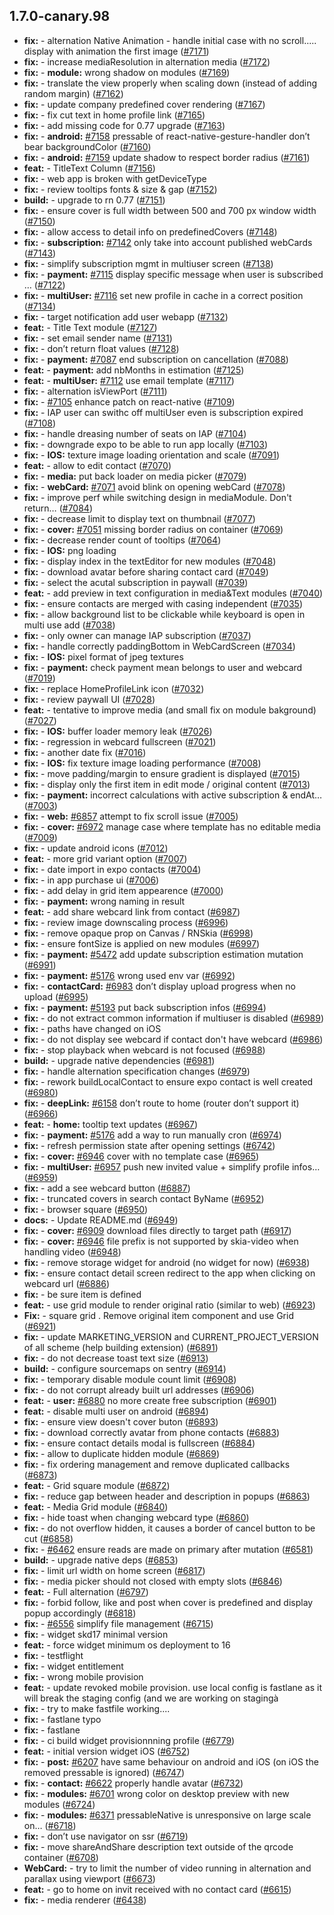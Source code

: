## 1.7.0-canary.98

* **fix:**  - alternation Native Animation - handle initial case with no scroll..... display with animation the first  image ([#7171](https://github.com/AzzappApp/azzapp/pull/7171))
* **fix:**  - increase mediaResolution in alternation media ([#7172](https://github.com/AzzappApp/azzapp/pull/7172))
* **fix:**  - **module:** wrong shadow on modules ([#7169](https://github.com/AzzappApp/azzapp/pull/7169))
* **fix:**  - translate the view properly when scaling down (instead of adding random margin) ([#7162](https://github.com/AzzappApp/azzapp/pull/7162))
* **fix:**  - update company predefined cover rendering ([#7167](https://github.com/AzzappApp/azzapp/pull/7167))
* **fix:**  - fix cut text in home profile link ([#7165](https://github.com/AzzappApp/azzapp/pull/7165))
* **fix:**  - add missing code for 0.77 upgrade ([#7163](https://github.com/AzzappApp/azzapp/pull/7163))
* **fix:**  - **android:** [#7158](https://github.com/AzzappApp/azzapp/pull/7158) pressable of react-native-gesture-handler don’t bear backgroundColor ([#7160](https://github.com/AzzappApp/azzapp/pull/7160))
* **fix:**  - **android:** [#7159](https://github.com/AzzappApp/azzapp/pull/7159) update shadow to respect border radius ([#7161](https://github.com/AzzappApp/azzapp/pull/7161))
* **feat:**  - TitleText Column ([#7156](https://github.com/AzzappApp/azzapp/pull/7156))
* **fix:**  - web app is broken with getDeviceType
* **fix:**  - review tooltips fonts & size & gap ([#7152](https://github.com/AzzappApp/azzapp/pull/7152))
* **build:**  - upgrade to rn 0.77 ([#7151](https://github.com/AzzappApp/azzapp/pull/7151))
* **fix:**  - ensure cover is full width between 500 and 700 px window width ([#7150](https://github.com/AzzappApp/azzapp/pull/7150))
* **fix:**  - allow access to detail info on predefinedCovers ([#7148](https://github.com/AzzappApp/azzapp/pull/7148))
* **fix:**  - **subscription:** [#7142](https://github.com/AzzappApp/azzapp/pull/7142) only take into account published webCards ([#7143](https://github.com/AzzappApp/azzapp/pull/7143))
* **fix:**  - simplify subscription mgmt in multiuser screen ([#7138](https://github.com/AzzappApp/azzapp/pull/7138))
* **fix:**  - **payment:** [#7115](https://github.com/AzzappApp/azzapp/pull/7115) display specific message when user is subscribed … ([#7122](https://github.com/AzzappApp/azzapp/pull/7122))
* **fix:**  - **multiUser:** [#7116](https://github.com/AzzappApp/azzapp/pull/7116) set new profile in cache in a correct position ([#7134](https://github.com/AzzappApp/azzapp/pull/7134))
* **fix:**  - target notification add user webapp ([#7132](https://github.com/AzzappApp/azzapp/pull/7132))
* **feat:**  - Title Text  module ([#7127](https://github.com/AzzappApp/azzapp/pull/7127))
* **fix:**  - set email sender name ([#7131](https://github.com/AzzappApp/azzapp/pull/7131))
* **fix:**  - don’t return float values ([#7128](https://github.com/AzzappApp/azzapp/pull/7128))
* **fix:**  - **payment:** [#7087](https://github.com/AzzappApp/azzapp/pull/7087) end subscription on cancellation ([#7088](https://github.com/AzzappApp/azzapp/pull/7088))
* **feat:**  - **payment:** add nbMonths in estimation ([#7125](https://github.com/AzzappApp/azzapp/pull/7125))
* **feat:**  - **multiUser:** [#7112](https://github.com/AzzappApp/azzapp/pull/7112) use email template ([#7117](https://github.com/AzzappApp/azzapp/pull/7117))
* **fix:**  - alternation isViewPort ([#7111](https://github.com/AzzappApp/azzapp/pull/7111))
* **fix:**  - [#7105](https://github.com/AzzappApp/azzapp/pull/7105) enhance patch on react-native ([#7109](https://github.com/AzzappApp/azzapp/pull/7109))
* **fix:**  - IAP user can swithc off multiUser even is subscription expired ([#7108](https://github.com/AzzappApp/azzapp/pull/7108))
* **fix:**  - handle dreasing number of seats on IAP ([#7104](https://github.com/AzzappApp/azzapp/pull/7104))
* **fix:**  - downgrade expo to be able to run app locally ([#7103](https://github.com/AzzappApp/azzapp/pull/7103))
* **fix:**  - **IOS:** texture image loading orientation and scale ([#7091](https://github.com/AzzappApp/azzapp/pull/7091))
* **feat:**  - allow to edit contact ([#7070](https://github.com/AzzappApp/azzapp/pull/7070))
* **fix:**  - **media:** put back loader on media picker ([#7079](https://github.com/AzzappApp/azzapp/pull/7079))
* **fix:**  - **webCard:** [#7071](https://github.com/AzzappApp/azzapp/pull/7071) avoid blink on opening webCard ([#7078](https://github.com/AzzappApp/azzapp/pull/7078))
* **fix:**  - improve perf while switching design in mediaModule. Don't return… ([#7084](https://github.com/AzzappApp/azzapp/pull/7084))
* **fix:**  - decrease limit to display text on thumbnail ([#7077](https://github.com/AzzappApp/azzapp/pull/7077))
* **fix:**  - **cover:** [#7051](https://github.com/AzzappApp/azzapp/pull/7051) missing border radius on container ([#7069](https://github.com/AzzappApp/azzapp/pull/7069))
* **fix:**  - decrease render count of tooltips ([#7064](https://github.com/AzzappApp/azzapp/pull/7064))
* **fix:**  - **IOS:** png loading
* **fix:**  - display index in the textEditor for new modules ([#7048](https://github.com/AzzappApp/azzapp/pull/7048))
* **fix:**  - download avatar before sharing contact card ([#7049](https://github.com/AzzappApp/azzapp/pull/7049))
* **fix:**  - select the acutal subscription in paywall ([#7039](https://github.com/AzzappApp/azzapp/pull/7039))
* **feat:**  - add preview in text configuration in media&Text modules ([#7040](https://github.com/AzzappApp/azzapp/pull/7040))
* **fix:**  - ensure contacts are merged with casing independent ([#7035](https://github.com/AzzappApp/azzapp/pull/7035))
* **fix:**  - allow background list to be clickable while keyboard is open in multi use add ([#7038](https://github.com/AzzappApp/azzapp/pull/7038))
* **fix:**  - only owner can manage IAP subscription ([#7037](https://github.com/AzzappApp/azzapp/pull/7037))
* **fix:**  - handle correctly paddingBottom in WebCardScreen ([#7034](https://github.com/AzzappApp/azzapp/pull/7034))
* **fix:**  - **IOS:** pixel format of jpeg textures
* **fix:**  - **payment:** check payment mean belongs to user and webcard ([#7019](https://github.com/AzzappApp/azzapp/pull/7019))
* **fix:**  - replace HomeProfileLink icon ([#7032](https://github.com/AzzappApp/azzapp/pull/7032))
* **fix:**  - review paywall UI ([#7028](https://github.com/AzzappApp/azzapp/pull/7028))
* **feat:**  - tentative to improve media (and small fix on module bakground) ([#7027](https://github.com/AzzappApp/azzapp/pull/7027))
* **fix:**  - **IOS:** buffer loader memory leak ([#7026](https://github.com/AzzappApp/azzapp/pull/7026))
* **fix:**  - regression in webcard fullscreen ([#7021](https://github.com/AzzappApp/azzapp/pull/7021))
* **fix:**  - another date fix ([#7016](https://github.com/AzzappApp/azzapp/pull/7016))
* **fix:**  - **IOS:** fix texture image loading performance ([#7008](https://github.com/AzzappApp/azzapp/pull/7008))
* **fix:**  - move padding/margin to ensure gradient is displayed ([#7015](https://github.com/AzzappApp/azzapp/pull/7015))
* **fix:**  - display only the first item in edit mode / original content ([#7013](https://github.com/AzzappApp/azzapp/pull/7013))
* **fix:**  - **payment:** incorrect calculations with active subscription & endAt… ([#7003](https://github.com/AzzappApp/azzapp/pull/7003))
* **fix:**  - **web:** [#6857](https://github.com/AzzappApp/azzapp/pull/6857) attempt to fix scroll issue ([#7005](https://github.com/AzzappApp/azzapp/pull/7005))
* **fix:**  - **cover:** [#6972](https://github.com/AzzappApp/azzapp/pull/6972) manage case where template has no editable media ([#7009](https://github.com/AzzappApp/azzapp/pull/7009))
* **fix:**  - update android icons ([#7012](https://github.com/AzzappApp/azzapp/pull/7012))
* **feat:**  - more grid variant option ([#7007](https://github.com/AzzappApp/azzapp/pull/7007))
* **fix:**  - date import in expo contacts ([#7004](https://github.com/AzzappApp/azzapp/pull/7004))
* **fix:**  - in app purchase ui ([#7006](https://github.com/AzzappApp/azzapp/pull/7006))
* **fix:**  - add delay in grid item appearence ([#7000](https://github.com/AzzappApp/azzapp/pull/7000))
* **fix:**  - **payment:** wrong naming in result
* **feat:**  - add share webcard link from contact ([#6987](https://github.com/AzzappApp/azzapp/pull/6987))
* **fix:**  - review image downscaling process ([#6996](https://github.com/AzzappApp/azzapp/pull/6996))
* **fix:**  - remove opaque prop on Canvas / RNSkia ([#6998](https://github.com/AzzappApp/azzapp/pull/6998))
* **fix:**  - ensure fontSize is applied on new modules ([#6997](https://github.com/AzzappApp/azzapp/pull/6997))
* **fix:**  - **payment:** [#5472](https://github.com/AzzappApp/azzapp/pull/5472) add update subscription estimation mutation ([#6991](https://github.com/AzzappApp/azzapp/pull/6991))
* **fix:**  - **payment:** [#5176](https://github.com/AzzappApp/azzapp/pull/5176) wrong used env var ([#6992](https://github.com/AzzappApp/azzapp/pull/6992))
* **fix:**  - **contactCard:** [#6983](https://github.com/AzzappApp/azzapp/pull/6983) don’t display upload progress when no upload ([#6995](https://github.com/AzzappApp/azzapp/pull/6995))
* **fix:**  - **payment:** [#5193](https://github.com/AzzappApp/azzapp/pull/5193) put back subscription infos ([#6994](https://github.com/AzzappApp/azzapp/pull/6994))
* **fix:**  - do not extract common information if multiuser is disabled ([#6989](https://github.com/AzzappApp/azzapp/pull/6989))
* **fix:**  - paths have changed on iOS
* **fix:**  - do not display see webcard if contact don't have webcard ([#6986](https://github.com/AzzappApp/azzapp/pull/6986))
* **fix:**  - stop playback when webcard is not focused ([#6988](https://github.com/AzzappApp/azzapp/pull/6988))
* **build:**  - upgrade native dependencies ([#6981](https://github.com/AzzappApp/azzapp/pull/6981))
* **fix:**  - handle alternation specification changes ([#6979](https://github.com/AzzappApp/azzapp/pull/6979))
* **fix:**  - rework buildLocalContact to ensure expo contact is well created ([#6980](https://github.com/AzzappApp/azzapp/pull/6980))
* **fix:**  - **deepLink:** [#6158](https://github.com/AzzappApp/azzapp/pull/6158) don’t route to home (router don’t support it) ([#6966](https://github.com/AzzappApp/azzapp/pull/6966))
* **feat:**  - **home:** tooltip text updates ([#6967](https://github.com/AzzappApp/azzapp/pull/6967))
* **fix:**  - **payment:** [#5176](https://github.com/AzzappApp/azzapp/pull/5176) add a way to run manually cron ([#6974](https://github.com/AzzappApp/azzapp/pull/6974))
* **fix:**  - refresh permission state after opening settings ([#6742](https://github.com/AzzappApp/azzapp/pull/6742))
* **fix:**  - **cover:** [#6946](https://github.com/AzzappApp/azzapp/pull/6946) cover with no template case ([#6965](https://github.com/AzzappApp/azzapp/pull/6965))
* **fix:**  - **multiUser:** [#6957](https://github.com/AzzappApp/azzapp/pull/6957) push new invited value + simplify profile infos… ([#6959](https://github.com/AzzappApp/azzapp/pull/6959))
* **fix:**  - add a see webcard button ([#6887](https://github.com/AzzappApp/azzapp/pull/6887))
* **fix:**  - truncated covers in search contact ByName ([#6952](https://github.com/AzzappApp/azzapp/pull/6952))
* **fix:**  - browser square ([#6950](https://github.com/AzzappApp/azzapp/pull/6950))
* **docs:**  - Update README.md ([#6949](https://github.com/AzzappApp/azzapp/pull/6949))
* **fix:**  - **cover:** [#6909](https://github.com/AzzappApp/azzapp/pull/6909) download files directly to target path ([#6917](https://github.com/AzzappApp/azzapp/pull/6917))
* **fix:**  - **cover:** [#6946](https://github.com/AzzappApp/azzapp/pull/6946) file prefix is not supported by skia-video when handling video ([#6948](https://github.com/AzzappApp/azzapp/pull/6948))
* **fix:**  - remove storage widget for android (no widget for now) ([#6938](https://github.com/AzzappApp/azzapp/pull/6938))
* **fix:**  - ensure contact detail screen redirect to the app when clicking on webcard url ([#6886](https://github.com/AzzappApp/azzapp/pull/6886))
* **fix:**  - be sure item is defined
* **feat:**  - use grid module to render original ratio (similar to web) ([#6923](https://github.com/AzzappApp/azzapp/pull/6923))
* **Fix:**  -  square grid . Remove original item component and use Grid ([#6921](https://github.com/AzzappApp/azzapp/pull/6921))
* **fix:**  - update MARKETING_VERSION and CURRENT_PROJECT_VERSION of all scheme (help building extension) ([#6891](https://github.com/AzzappApp/azzapp/pull/6891))
* **fix:**  - do not decrease toast text size ([#6913](https://github.com/AzzappApp/azzapp/pull/6913))
* **build:**  - configure sourcemaps on sentry ([#6914](https://github.com/AzzappApp/azzapp/pull/6914))
* **fix:**  - temporary disable module count limit ([#6908](https://github.com/AzzappApp/azzapp/pull/6908))
* **fix:**  - do not corrupt already built url addresses ([#6906](https://github.com/AzzappApp/azzapp/pull/6906))
* **feat:**  - **user:** [#6880](https://github.com/AzzappApp/azzapp/pull/6880) no more create free subscription ([#6901](https://github.com/AzzappApp/azzapp/pull/6901))
* **feat:**  - disable multi user on android ([#6894](https://github.com/AzzappApp/azzapp/pull/6894))
* **fix:**  - ensure view doesn't cover buton ([#6893](https://github.com/AzzappApp/azzapp/pull/6893))
* **fix:**  - download correctly avatar from phone contacts ([#6883](https://github.com/AzzappApp/azzapp/pull/6883))
* **fix:**  - ensure contact details modal is fullscreen ([#6884](https://github.com/AzzappApp/azzapp/pull/6884))
* **fix:**  - allow to duplicate hidden module ([#6869](https://github.com/AzzappApp/azzapp/pull/6869))
* **fix:**  - fix ordering management and remove duplicated callbacks ([#6873](https://github.com/AzzappApp/azzapp/pull/6873))
* **feat:**  - Grid square module ([#6872](https://github.com/AzzappApp/azzapp/pull/6872))
* **fix:**  - reduce gap between header and description in popups ([#6863](https://github.com/AzzappApp/azzapp/pull/6863))
* **feat:**  - Media Grid module ([#6840](https://github.com/AzzappApp/azzapp/pull/6840))
* **fix:**  - hide toast when changing webcard type ([#6860](https://github.com/AzzappApp/azzapp/pull/6860))
* **fix:**  - do not overflow hidden, it causes a border of cancel button to be cut ([#6858](https://github.com/AzzappApp/azzapp/pull/6858))
* **fix:**  - [#6462](https://github.com/AzzappApp/azzapp/pull/6462) ensure reads are made on primary after mutation ([#6581](https://github.com/AzzappApp/azzapp/pull/6581))
* **build:**  - upgrade native deps ([#6853](https://github.com/AzzappApp/azzapp/pull/6853))
* **fix:**  - limit url width on home screen ([#6817](https://github.com/AzzappApp/azzapp/pull/6817))
* **fix:**  - media picker should not closed with empty slots ([#6846](https://github.com/AzzappApp/azzapp/pull/6846))
* **feat:**  - Full alternation ([#6797](https://github.com/AzzappApp/azzapp/pull/6797))
* **fix:**  - forbid follow, like and post when cover is predefined and display popup accordingly ([#6818](https://github.com/AzzappApp/azzapp/pull/6818))
* **fix:**  - [#6556](https://github.com/AzzappApp/azzapp/pull/6556) simplify file management ([#6715](https://github.com/AzzappApp/azzapp/pull/6715))
* **fix:**  - widget skd17 minimal version
* **feat:**  - force widget minimum os deployment to 16
* **fix:**  - testflight
* **fix:**  - widget entitlement
* **fix:**  - wrong mobile provision
* **feat:**  - update revoked mobile provision. use local config is fastlane as it will break the staging config (and we are working on stagingà
* **fix:**  - try to make fastfile working....
* **fix:**  - fastlane typo
* **fix:**  - fastlane
* **fix:**  - ci build widget provisionnning profile ([#6779](https://github.com/AzzappApp/azzapp/pull/6779))
* **feat:**  - initial version widget iOS ([#6752](https://github.com/AzzappApp/azzapp/pull/6752))
* **fix:**  - **post:** [#6207](https://github.com/AzzappApp/azzapp/pull/6207) have same behaviour on android and iOS (on iOS the removed pressable is ignored) ([#6747](https://github.com/AzzappApp/azzapp/pull/6747))
* **fix:**  - **contact:** [#6622](https://github.com/AzzappApp/azzapp/pull/6622) properly handle avatar ([#6732](https://github.com/AzzappApp/azzapp/pull/6732))
* **fix:**  - **modules:** [#6701](https://github.com/AzzappApp/azzapp/pull/6701) wrong color on desktop preview with new modules ([#6724](https://github.com/AzzappApp/azzapp/pull/6724))
* **fix:**  - **modules:** [#6371](https://github.com/AzzappApp/azzapp/pull/6371) pressableNative is unresponsive on large scale on… ([#6718](https://github.com/AzzappApp/azzapp/pull/6718))
* **fix:**  - don’t use navigator on ssr ([#6719](https://github.com/AzzappApp/azzapp/pull/6719))
* **fix:**  - move shareAndShare description text outside of the qrcode container ([#6708](https://github.com/AzzappApp/azzapp/pull/6708))
* **WebCard:**  - try to limit the number of video running in alternation and parallax using viewport ([#6673](https://github.com/AzzappApp/azzapp/pull/6673))
* **feat:**  - go to home on invit received with no contact card ([#6615](https://github.com/AzzappApp/azzapp/pull/6615))
* **fix:**  - media renderer ([#6438](https://github.com/AzzappApp/azzapp/pull/6438))
